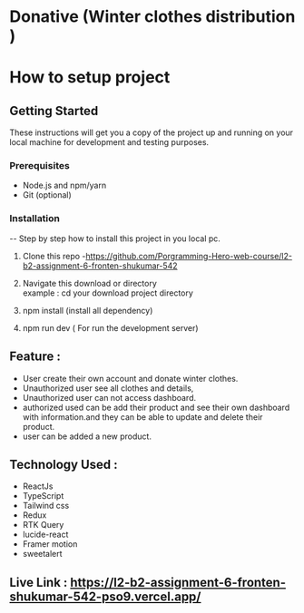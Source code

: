 # Donative (Winter clothes distribution )

# How to setup project 
## Getting Started

These instructions will get you a copy of the project up and running on your local machine for development and testing purposes.


### Prerequisites


- Node.js and npm/yarn
- Git (optional)


### Installation

-- Step by step how to install this project in you local pc.
1. Clone this repo -https://github.com/Porgramming-Hero-web-course/l2-b2-assignment-6-fronten-shukumar-542

2. Navigate this download or directory  
  example : cd your download project directory

3. npm install (install all dependency)

5. npm run dev ( For run the development server)



## Feature : 

- User create their own account and donate winter clothes.
- Unauthorized user see all clothes and details,
- Unauthorized user can not access dashboard.
- authorized used can be add their product and see their own dashboard with information.and they can be able to update and delete their product.
-  user can be added a new product.

## Technology Used  :

- ReactJs 
- TypeScript
- Tailwind css
- Redux 
- RTK Query
- lucide-react
- Framer motion
- sweetalert

## Live Link : https://l2-b2-assignment-6-fronten-shukumar-542-pso9.vercel.app/